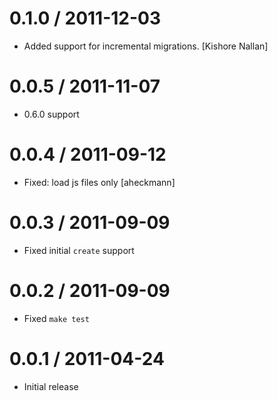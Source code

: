 
0.1.0 / 2011-12-03 
==================

  * Added support for incremental migrations. [Kishore Nallan]

0.0.5 / 2011-11-07 
==================

  * 0.6.0 support

0.0.4 / 2011-09-12 
==================

  * Fixed: load js files only [aheckmann]

0.0.3 / 2011-09-09 
==================

  * Fixed initial `create` support

0.0.2 / 2011-09-09 
==================

  * Fixed `make test`

0.0.1 / 2011-04-24 
==================

  * Initial release
